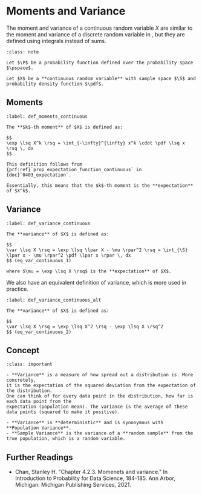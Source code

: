 # Moments and Variance

The moment and variance of a continuous random variable $X$ are similar to the moment and 
variance of a discrete random variable in [](../03_discrete_random_variables/0306_moments_and_variance.md),
but they are defined using integrals instead of sums.

```{admonition} Notation
:class: note

Let $\P$ be a probability function defined over the probability space $\pspace$.

Let $X$ be a **continuous random variable** with sample space $\S$ and probability density function $\pdf$.
```

## Moments

```{prf:definition} Moments
:label: def_moments_continuous

The **$k$-th moment** of $X$ is defined as:

$$
\exp \lsq X^k \rsq = \int_{-\infty}^{\infty} x^k \cdot \pdf \lsq x \rsq \, dx
$$

This definition follows from {prf:ref}`prop_expectation_function_continuous` in {doc}`0403_expectation`.

Essentially, this means that the $k$-th moment is the **expectation** of $X^k$.
```

## Variance

```{prf:definition} Variance
:label: def_variance_continuous

The **variance** of $X$ is defined as:

$$
\var \lsq X \rsq = \exp \lsq \lpar X - \mu \rpar^2 \rsq = \int_{\S} \lpar x - \mu \rpar^2 \pdf \lpar x \rpar \, dx
$$ (eq_var_continuous_1)

where $\mu = \exp \lsq X \rsq$ is the **expectation** of $X$.
```

We also have an equivalent definition of variance, which is more used in practice.

```{prf:definition} Variance (Alternative)
:label: def_variance_continuous_alt

The **variance** of $X$ is defined as:

$$
\var \lsq X \rsq = \exp \lsq X^2 \rsq - \exp \lsq X \rsq^2
$$ (eq_var_continuous_2)
```

## Concept 

````{admonition} Concept
:class: important

- **Variance** is a measure of how spread out a distribution is. More concretely,
it is the expectation of the squared deviation from the expectation of the distribution.
One can think of for every data point in the distribution, how far is each data point from the
expectation (population mean). The variance is the average of these data points (squared to make it positive).

- **Variance** is **deterministic** and is synonymous with **Population Variance**.
- **Sample Variance** is the variance of a **random sample** from the true population, which is a random variable.
````

## Further Readings

- Chan, Stanley H. "Chapter 4.2.3. Momenets and variance." In Introduction to Probability for Data Science, 184-185. Ann Arbor, Michigan: Michigan Publishing Services, 2021. 